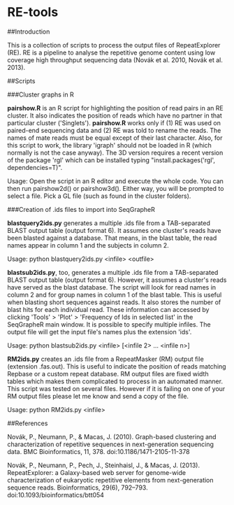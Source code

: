 # RE-tools

##Introduction

This is a collection of scripts to process the output files of RepeatExplorer (RE). RE is a pipeline to analyse the repetitive genome content using low coverage high throughput sequencing data (Novák et al. 2010, Novák et al. 2013).

##Scripts

###Cluster graphs in R

**pairshow.R** is an R script for highlighting the position of read pairs in an RE cluster. It also indicates the position of reads which have no partner in that particular cluster ('Singlets'). **pairshow.R** works only if (1) RE was used on paired-end sequencing data and (2) RE was told to rename the reads. The names of mate reads must be equal except of their last character. Also, for this script to work, the library 'igraph' should not be loaded in R (which normally is not the case anyway). The 3D version requires a recent version of the package 'rgl' which can be installed typing "install.packages('rgl', dependencies=T)".

Usage: Open the script in an R editor and execute the whole code. You can then run pairshow2d() or pairshow3d(). Either way, you will be prompted to select a file. Pick a GL file (such as found in the cluster folders).


###Creation of .ids files to import into SeqGrapheR

**blastquery2ids.py** generates a multiple .ids file from a TAB-separated BLAST output table (output format 6). It assumes one cluster's reads have been blasted against a database. That means, in the blast table, the read names appear in column 1 and the subjects in column 2.

Usage: python blastquery2ids.py \<infile\> \<outfile\>

**blastsub2ids.py**, too,  generates a multiple .ids file from a TAB-separated BLAST output table (output format 6). However, it assumes a cluster's reads have served as the blast database. The script will look for read names in column 2 and for group names in column 1 of the blast table. This is useful when blasting short sequences against reads. It also stores the number of blast hits for each individual read. These information can accessed by clicking 'Tools' > 'Plot' > 'Frequency of Ids in selected list' in the SeqGrapheR main window. It is possible to specify multiple infiles. The output file will get the input file's names plus the extension 'ids'.

Usage: python blastsub2ids.py \<infile\> [\<infile 2\> ... \<infile n\>]

**RM2ids.py** creates an .ids file from a RepeatMasker (RM) output file (extension .fas.out). This is useful to indicate the position of reads matching Repbase or a custom repeat database. RM output files are fixed width tables which makes them complicated to process in an automated manner. This script was tested on several files. However if it is failing on one of your RM output files please let me know and send a copy of the file.

Usage: python RM2ids.py \<infile\>




##References

Novák, P., Neumann, P., & Macas, J. (2010). Graph-based clustering and characterization of repetitive sequences in next-generation sequencing data. BMC Bioinformatics, 11, 378. doi:10.1186/1471-2105-11-378

Novák, P., Neumann, P., Pech, J., Steinhaisl, J., & Macas, J. (2013). RepeatExplorer: a Galaxy-based web server for genome-wide characterization of eukaryotic repetitive elements from next-generation sequence reads. Bioinformatics, 29(6), 792–793. doi:10.1093/bioinformatics/btt054
